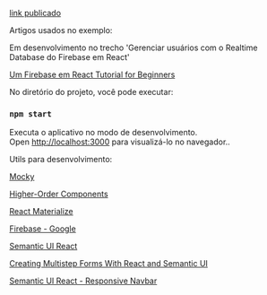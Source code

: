 [link publicado](https://ronanoliveiradomingos-react-auth.netlify.com/) 


Artigos usados no exemplo: <br>

Em desenvolvimento no trecho 'Gerenciar usuários com o Realtime Database do Firebase em React' <br>

[Um Firebase em React Tutorial for Beginners](https://www.robinwieruch.de/complete-firebase-authentication-react-tutorial/)<br>

No diretório do projeto, você pode executar:<br>

### `npm start`

Executa o aplicativo no modo de desenvolvimento.<br>
Open [http://localhost:3000](http://localhost:3000) para visualizá-lo no navegador.. <br>

Utils para desenvolvimento:<br>

[Mocky](https://www.mocky.io/)<br>

[Higher-Order Components](https://reactjs.org/docs/higher-order-components.html)<br>

[React Materialize](https://react-materialize.github.io/#/)<br>

[Firebase - Google](https://firebase.google.com/?hl=pt-br)<br>

[Semantic UI React](https://react.semantic-ui.com/) <br>

[Creating Multistep Forms With React and Semantic UI](https://scotch.io/tutorials/creating-multistep-forms-with-react-and-semantic-ui)<br>

[Semantic UI React - Responsive Navbar](https://codesandbox.io/s/325y47xk36)<br>